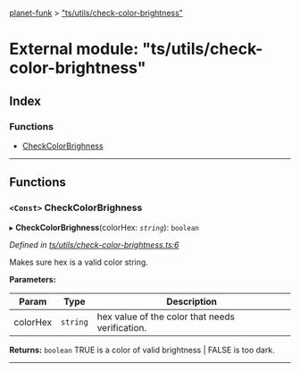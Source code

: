 [planet-funk](../README.md) > ["ts/utils/check-color-brightness"](../modules/_ts_utils_check_color_brightness_.md)

# External module: "ts/utils/check-color-brightness"

## Index

### Functions

* [CheckColorBrighness](_ts_utils_check_color_brightness_.md#checkcolorbrighness)

---

## Functions

<a id="checkcolorbrighness"></a>

### `<Const>` CheckColorBrighness

▸ **CheckColorBrighness**(colorHex: *`string`*): `boolean`

*Defined in [ts/utils/check-color-brightness.ts:6](https://github.com/WilliamRADFunk/planet-funk/blob/e35624a/src/ts/utils/check-color-brightness.ts#L6)*

Makes sure hex is a valid color string.

**Parameters:**

| Param | Type | Description |
| ------ | ------ | ------ |
| colorHex | `string` |  hex value of the color that needs verification. |

**Returns:** `boolean`
TRUE is a color of valid brightness | FALSE is too dark.

___

